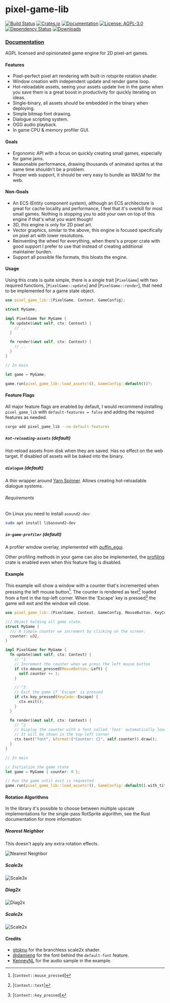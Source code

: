 # pixel-game-lib

[![Build Status](https://github.com/tversteeg/pixel-game-lib/workflows/CI/badge.svg)](https://github.com/tversteeg/pixel-game-lib/actions?workflow=CI)
[![Crates.io](https://img.shields.io/crates/v/pixel-game-lib.svg)](https://crates.io/crates/pixel-game-lib)
[![Documentation](https://docs.rs/pixel-game-lib/badge.svg)](https://docs.rs/pixel-game-lib)
[![License: AGPL-3.0](https://img.shields.io/crates/l/pixel-game-lib.svg)](#license)
[![Dependency Status](https://deps.rs/repo/github/tversteeg/pixel-game-lib/status.svg)](https://deps.rs/repo/github/tversteeg/pixel-game-lib)
[![Downloads](https://img.shields.io/crates/d/pixel-game-lib.svg)](#downloads)

### [Documentation](https://docs.rs/pixel-game-lib/)

<!-- cargo-rdme start -->

AGPL licensed and opinionated game engine for 2D pixel-art games.

#### Features

- Pixel-perfect pixel art rendering with built-in rotsprite rotation shader.
- Window creation with independent update and render game loop.
- Hot-reloadable assets, seeing your assets update live in the game when you save them is a great boost in productivity for quickly iterating on ideas.
- Single-binary, all assets should be embedded in the binary when deploying.
- Simple bitmap font drawing.
- Dialogue scripting system.
- OGG audio playback.
- In game CPU & memory profiler GUI.

#### Goals

- Ergonomic API with a focus on quickly creating small games, especially for game jams.
- Reasonable performance, drawing thousands of animated sprites at the same time shouldn't be a problem.
- Proper web support, it should be very easy to bundle as WASM for the web.

#### Non-Goals

- An ECS (Entity component system), although an ECS architecture is great for cache locality and performance, I feel that it's overkill for most small games. Nothing is stopping you to add your own on top of this engine if that's what you want though!
- 3D, this engine is only for 2D pixel art.
- Vector graphics, similar to the above, this engine is focused specifically on pixel art with lower resolutions.
- Reinventing the wheel for everything, when there's a proper crate with good support I prefer to use that instead of creating additional maintainer burden.
- Support all possible file formats, this bloats the engine.

#### Usage

Using this crate is quite simple, there is a single trait [`PixelGame`] with two required functions, [`PixelGame::update`] and [`PixelGame::render`], that need to be implemented for a game state object.

```rust
use pixel_game_lib::{PixelGame, Context, GameConfig};

struct MyGame;

impl PixelGame for MyGame {
  fn update(&mut self, ctx: Context) {
    // ..
  }

  fn render(&mut self, ctx: Context) {
    // ..
  }
}

// In main

let game = MyGame;

game.run(pixel_game_lib::load_assets!(), GameConfig::default())?;
```

#### Feature Flags

All major feature flags are enabled by default, I would recommend installing `pixel_game_lib` with `default-features = false` and adding the required features as needed.

```sh
cargo add pixel_game_lib --no-default-features
```

##### `hot-reloading-assets` (default)

Hot-reload assets from disk when they are saved.
Has no effect on the web target.
If disabled _all_ assets will be baked into the binary.

##### `dialogue` (default)

A thin wrapper around [Yarn Spinner](https://www.yarnspinner.dev/).
Allows creating hot-reloadable dialogue systems.

###### Requirements

On Linux you need to install `asound2-dev`:

```sh
sudo apt install libasound2-dev
```

##### `in-game-profiler` (default)

A profiler window overlay, implemented with [puffin_egui](https://docs.rs/puffin_egui/latest/puffin_egui/).

Other profiling methods in your game can also be implemented, the [profiling](https://docs.rs/profiling/latest/profiling/) crate is enabled even when this feature flag is disabled.

#### Example

This example will show a window with a counter that's incremented when pressing the left mouse button[^left-mouse].
The counter is rendered as text[^text] loaded from a font in the top-left corner.
When the 'Escape' key is pressed[^escape-key] the game will exit and the window will close.

```rust
use pixel_game_lib::{PixelGame, Context, GameConfig, MouseButton, KeyCode, glamour::Vector2};

/// Object holding all game state.
struct MyGame {
  /// A simple counter we increment by clicking on the screen.
  counter: u32,
}

impl PixelGame for MyGame {
  fn update(&mut self, ctx: Context) {
    // ^1
    // Increment the counter when we press the left mouse button
    if ctx.mouse_pressed(MouseButton::Left) {
      self.counter += 1;
    }

    // ^3
    // Exit the game if 'Escape' is pressed
    if ctx.key_pressed(KeyCode::Escape) {
      ctx.exit();
    }
  }

  fn render(&mut self, ctx: Context) {
    // ^2
    // Display the counter with a font called 'font' automatically loaded from the `assets/` directory
    // It will be shown in the top-left corner
    ctx.text("font", &format!("Counter: {}", self.counter)).draw();
  }
}

// In main

// Initialize the game state
let game = MyGame { counter: 0 };

// Run the game until exit is requested
game.run(pixel_game_lib::load_assets!(), GameConfig::default().with_title("My Game"))?;
```

[^left-mouse]: [`Context::mouse_pressed`]
[^text]: [`Context::text`]
[^escape-key]: [`Context::key_pressed`]

<!-- cargo-rdme end -->

#### Rotation Algorithms

In the library it's possible to choose between multiple upscale implementations for the single-pass RotSprite algorithm, see the Rust documentation for more information:

##### Nearest Neighbor

This doesn't apply any extra rotation effects.

![Nearest Neighbor](./img/nearestneighbor.png)

##### Scale3x

![Scale3x](./img/scale3x.png)

##### Diag2x

![Diag2x](./img/diag2x.png)

##### Scale2x

![Scale2x](./img/scale2x.png)

#### Credits

- [gtoknu](https://www.shadertoy.com/view/4l2SRz) for the branchless scale2x shader.
- [@damieng](https://damieng.com/typography/zx-origins/beachball/) for the font behind the `default-font` feature.
- [KenneyNL](https://kenney.nl/assets/ui-audio) for the audio sample in the example.
